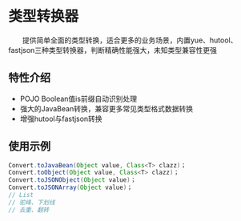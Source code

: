 # 类型转换器
　　提供简单全面的类型转换，适合更多的业务场景，内置yue、hutool、fastjson三种类型转换器，判断精确性能强大，未知类型兼容性更强<br>

## 特性介绍
- POJO Boolean值is前缀自动识别处理
- 强大的JavaBean转换，兼容更多常见类型格式数据转换
- 增强hutool与fastjson转换

## 使用示例
```java
Convert.toJavaBean(Object value, Class<T> clazz)；
Convert.toObject(Object value, Class<T> clazz)；
Convert.toJSONObject(Object value)；
Convert.toJSONArray(Object value)；
// List
// 驼峰、下划线
// 去重、翻转
```